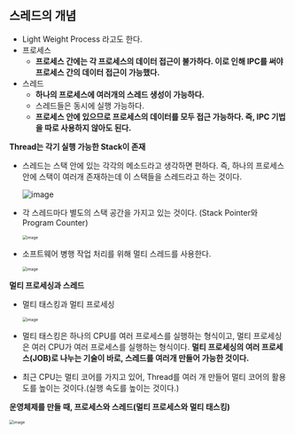 ## 스레드의 개념

- Light Weight Process 라고도 한다.
- 프로세스
  - **프로세스 간에는 각 프로세스의 데이터 접근이 불가하다. 이로 인해 IPC를 써야 프로세스 간의 데이터 접근이 가능했다.**
- 스레드
  - **하나의 프로세스에 여러개의 스레드 생성이 가능하다.**
  - 스레드들은 동시에 실행 가능하다.
  - **프로세스 안에 있으므로 프로세스의 데이터를 모두 접근 가능하다. 즉, IPC 기법을 따로 사용하지 않아도 된다.**



**Thread는 각기 실행 가능한 Stack이 존재**

- 스레드는 스택 안에 있는 각각의 메소드라고 생각하면 편하다. 즉, 하나의 프로세스 안에 스택이 여러개 존재하는데 이 스택들을 스레드라고 하는 것이다.

  ![image](https://user-images.githubusercontent.com/40616436/81714311-e88e8d00-94b1-11ea-8c35-7b6f8fa7a0af.png)

- 각 스레드마다 별도의 스택 공간을 가지고 있는 것이다. (Stack Pointer와 Program Counter)

  <img src="https://user-images.githubusercontent.com/40616436/81714684-4327e900-94b2-11ea-9e00-e87912ec640b.png" alt="image" style="zoom:50%;" />

- 소프트웨어 병행 작업 처리를 위해 멀티 스레드를 사용한다.

  <img src="https://user-images.githubusercontent.com/40616436/81714749-5cc93080-94b2-11ea-9513-ee35ba3d9d68.png" alt="image" style="zoom:50%;" />



**멀티 프로세싱과 스레드**

- 멀티 태스킹과 멀티 프로세싱

  <img src="https://user-images.githubusercontent.com/40616436/81715157-d6f9b500-94b2-11ea-891e-f4eac3ac880e.png" alt="image" style="zoom:50%;" />

- 멀티 태스킹은 하나의 CPU를 여러 프로세스를 실행하는 형식이고, 멀티 프로세싱은 여러 CPU가 여러 프로세스를 실행하는 형식이다. **멀티 프로세싱의 여러 프로세스(JOB)로 나누는 기술이 바로, 스레드를 여러개 만들어 가능한 것이다.**
- 최근 CPU는 멀티 코어를 가지고 있어, Thread를 여러 개 만들어 멀티 코어의 활용도를 높이는 것이다.(실행 속도를 높이는 것이다.)



**운영체제를 만들 때, 프로세스와 스레드(멀티 프로세스와 멀티 태스킹)**

<img src="https://user-images.githubusercontent.com/40616436/81716285-2d1b2800-94b4-11ea-9ac7-157acb3e5466.png" alt="image" style="zoom:50%;" />